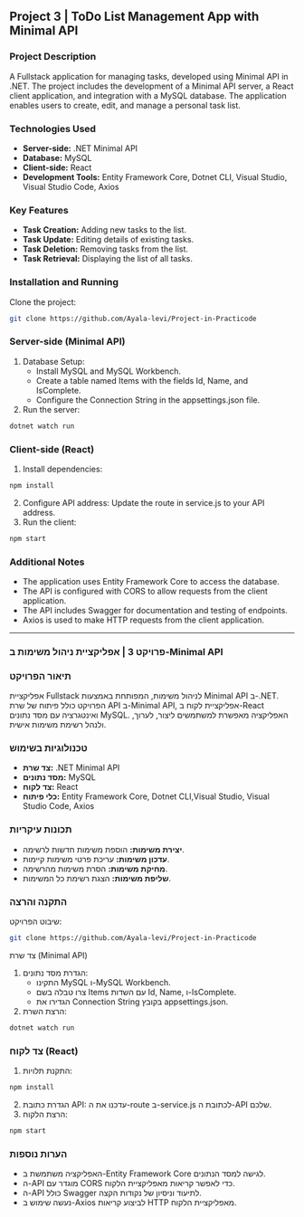 ## Project 3 | ToDo List Management App with Minimal API
### Project Description
A Fullstack application for managing tasks, developed using Minimal API in .NET. The project includes the development of a Minimal API server, a React client application, and integration with a MySQL database. The application enables users to create, edit, and manage a personal task list.

### Technologies Used
- **Server-side:** .NET Minimal API
- **Database:** MySQL
- **Client-side:** React
- **Development Tools:** Entity Framework Core, Dotnet CLI, Visual Studio, Visual Studio Code, Axios
### Key Features
- **Task Creation:** Adding new tasks to the list.
- **Task Update:** Editing details of existing tasks.
- **Task Deletion:** Removing tasks from the list.
- **Task Retrieval:** Displaying the list of all tasks.
### Installation and Running
Clone the project:
```bash
git clone https://github.com/Ayala-levi/Project-in-Practicode
```
### Server-side (Minimal API)
1. Database Setup:
   - Install MySQL and MySQL Workbench.
   - Create a table named Items with the fields Id, Name, and IsComplete.
   - Configure the Connection String in the appsettings.json file.
2. Run the server:
```bash
dotnet watch run
```
### Client-side (React)
1. Install dependencies:
```bash
npm install
```
2. Configure API address:
Update the route in service.js to your API address.
3. Run the client:
```bash
npm start
```
### Additional Notes
- The application uses Entity Framework Core to access the database.
- The API is configured with CORS to allow requests from the client application.
- The API includes Swagger for documentation and testing of endpoints.
- Axios is used to make HTTP requests from the client application.
---------------------------------------------------------------------------------------------------------------------------------------------------------------------------------------------------------------------



### פרויקט 3 | אפליקציית ניהול משימות ב-Minimal API
### תיאור הפרויקט
אפליקציית Fullstack לניהול משימות, המפותחת באמצעות Minimal API ב-.NET. הפרויקט כולל פיתוח של שרת API ב-Minimal API, אפליקציית לקוח ב-React ואינטגרציה עם מסד נתונים MySQL. האפליקציה מאפשרת למשתמשים ליצור, לערוך, ולנהל רשימת משימות אישית.

### טכנולוגיות בשימוש
- **צד שרת:** .NET Minimal API
- **מסד נתונים:** MySQL
- **צד לקוח:** React
- **כלי פיתוח:** Entity Framework Core, Dotnet CLI,Visual Studio, Visual Studio Code, Axios
### תכונות עיקריות
- **יצירת משימות:** הוספת משימות חדשות לרשימה.
- **עדכון משימות:** עריכת פרטי משימות קיימות.
- **מחיקת משימות:** הסרת משימות מהרשימה.
- **שליפת משימות:** הצגת רשימת כל המשימות.
### התקנה והרצה
שיבוט הפרויקט:
```bash
git clone https://github.com/Ayala-levi/Project-in-Practicode
```
צד שרת (Minimal API)
1. הגדרת מסד נתונים:
   - התקינו MySQL ו-MySQL Workbench.
   - צרו טבלה בשם Items עם השדות Id, Name, ו-IsComplete.
   - הגדירו את Connection String בקובץ appsettings.json.
2. הרצת השרת:
```bash
dotnet watch run
```
### צד לקוח (React)
1. התקנת תלויות:

```bash
npm install
```
2. הגדרת כתובת API:
  עדכנו את ה-route ב-service.js לכתובת ה-API שלכם.
4. הרצת הלקוח:

```bash
npm start
```

### הערות נוספות
* האפליקציה משתמשת ב-Entity Framework Core לגישה למסד הנתונים.
* ה-API מוגדר עם CORS כדי לאפשר קריאות מאפליקציית הלקוח.
* ה-API כולל Swagger לתיעוד וניסיון של נקודות הקצה.
* נעשה שימוש ב-Axios לביצוע קריאות HTTP מאפליקציית הלקוח.
